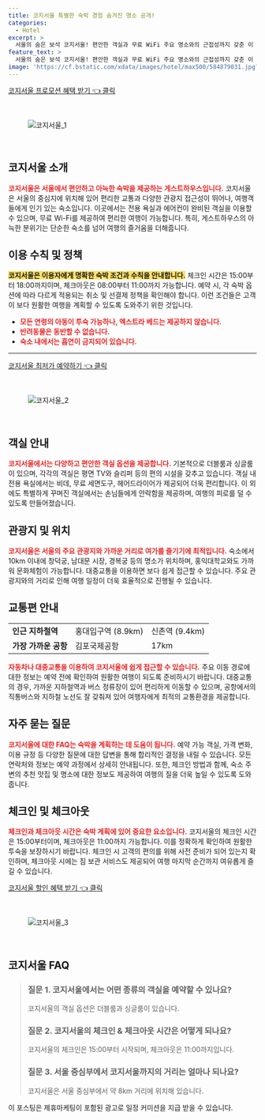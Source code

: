 ```yaml
---
title: 코지서울 특별한 숙박 경험 숨겨진 명소 공개!
categories:
  - Hotel
excerpt: >
  서울의 숨은 보석 코지서울! 편안한 객실과 무료 WiFi 주요 명소와의 근접성까지 갖춘 이 곳에서 특별한 숙박 경험을 누려보세요. 예약은 지금!
feature_text: >
  서울의 숨은 보석 코지서울! 편안한 객실과 무료 WiFi 주요 명소와의 근접성까지 갖춘 이 곳에서 특별한 숙박 경험을 누려보세요. 예약은 지금!
image: 'https://cf.bstatic.com/xdata/images/hotel/max500/584879031.jpg?k=d496e8477def52ea862b86c51ce90032f31a755b6fce6c96cd1fdb5411ed9230&o=&hp=1'
---
```


<p><a class="modoo-button" href="https://tinyurl.com/2yxp73q6" rel="nofollow noopener">코지서울 프로모션 혜택 받기 👈 클릭</a></p><br/>
<figure class="image"><img alt="코지서울_1" src="https://cf.bstatic.com/xdata/images/hotel/max1024x768/584878900.jpg?k=94a3d4f0cc9811f44d773032a7763ad4957314862f3fd137b4dba471098c6b02&amp;o=&amp;hp=1"/></figure><br/>

<h2 id="코지서울_소개">코지서울 소개</h2>
<p><b><span style="color: #ee2323;">코지서울은 서울에서 편안하고 아늑한 숙박을 제공하는 게스트하우스입니다.</span></b> 코지서울은 서울의 중심지에 위치해 있어 편리한 교통과 다양한 관광지 접근성이 뛰어나, 여행객들에게 인기 있는 숙소입니다. 이곳에서는 전용 욕실과 에어컨이 완비된 객실을 이용할 수 있으며, 무료 Wi-Fi를 제공하여 편리한 여행이 가능합니다. 특히, 게스트하우스의 아늑한 분위기는 단순한 숙소를 넘어 여행의 즐거움을 더해줍니다.</p>
<h2 id="이용수칙_및_정책">이용 수칙 및 정책</h2>
<p><b><span style="background-color: #ffe066;">코지서울은 이용자에게 명확한 숙박 조건과 수칙을 안내합니다.</span></b> 체크인 시간은 15:00부터 18:00까지이며, 체크아웃은 08:00부터 11:00까지 가능합니다. 예약 시, 각 숙박 옵션에 따라 다르게 적용되는 취소 및 선결제 정책을 확인해야 합니다. 이런 조건들은 고객이 보다 원활한 여행을 계획할 수 있도록 도와주기 위한 것입니다.</p>
<ul>
<li><b><span style="color: #ee2323;">모든 연령의 아동이 투숙 가능하나, 엑스트라 베드는 제공하지 않습니다.</span></b></li>
<li><b><span style="color: #ee2323;">반려동물은 동반할 수 없습니다.</span></b></li>
<li><b><span style="color: #ee2323;">숙소 내에서는 흡연이 금지되어 있습니다.</span></b></li>
</ul>
<hr/>
<p><a class="modoo-button" href="https://tinyurl.com/2yxp73q6" rel="nofollow noopener">코지서울 최저가 예약하기 👈 클릭</a></p><br/>
<figure class="image"><img alt="코지서울_2" src="https://cf.bstatic.com/xdata/images/hotel/max500/584879031.jpg?k=d496e8477def52ea862b86c51ce90032f31a755b6fce6c96cd1fdb5411ed9230&amp;o=&amp;hp=1"/></figure><br/>
<h2 id="객실_안내">객실 안내</h2>
<p><b><span style="color: #ee2323;">코지서울에서는 다양하고 편안한 객실 옵션을 제공합니다.</span></b> 기본적으로 더블룸과 싱글룸이 있으며, 각각의 객실은 평면 TV와 슬리퍼 등의 편의 시설을 갖추고 있습니다. 객실 내 전용 욕실에서는 비데, 무료 세면도구, 헤어드라이어가 제공되어 더욱 편리합니다. 이 외에도 특별하게 꾸며진 객실에서는 손님들에게 안락함을 제공하며, 여행의 피로를 덜 수 있도록 만들어졌습니다.</p>
<h2 id="관광지_및_위치">관광지 및 위치</h2>
<p><b><span style="color: #ee2323;">코지서울은 서울의 주요 관광지와 가까운 거리로 여가를 즐기기에 최적입니다.</span></b> 숙소에서 10km 이내에 창덕궁, 남대문 시장, 경복궁 등의 명소가 위치하며, 홍익대학교와도 가까워 문화체험이 가능합니다. 대중교통을 이용하면 보다 쉽게 접근할 수 있습니다. 주요 관광지와의 거리로 인해 여행 일정이 더욱 효율적으로 진행될 수 있습니다.</p>
<h2 id="교통편_안내">교통편 안내</h2>
<table>
<tr>
<td><b>인근 지하철역</b></td>
<td>홍대입구역 (8.9km)</td>
<td>신촌역 (9.4km)</td>
</tr>
<tr>
<td><b>가장 가까운 공항</b></td>
<td>김포국제공항</td>
<td>17km</td>
</tr>
</table>
<p><b><span style="color: #ee2323;">자동차나 대중교통을 이용하여 코지서울에 쉽게 접근할 수 있습니다.</span></b> 주요 이동 경로에 대한 정보는 예약 전에 확인하여 원활한 여행이 되도록 준비하시기 바랍니다. 대중교통의 경우, 가까운 지하철역과 버스 정류장이 있어 편리하게 이동할 수 있으며, 공항에서의 직통버스와 지하철 노선도 잘 갖춰져 있어 여행자에게 최적의 교통환경을 제공합니다.</p>
<h2 id="자주_묻는_질문">자주 묻는 질문</h2>
<p><b><span style="color: #ee2323;">코지서울에 대한 FAQ는 숙박을 계획하는 데 도움이 됩니다.</span></b> 예약 가능 객실, 가격 변화, 이용 규정 등 다양한 질문에 대한 답변을 통해 합리적인 결정을 내릴 수 있습니다. 모든 연락처와 정보는 예약 과정에서 상세히 안내됩니다. 또한, 체크인 방법과 함께, 숙소 주변의 추천 맛집 및 명소에 대한 정보도 제공하여 여행의 질을 더욱 높일 수 있도록 도와줍니다.</p>
<h2 id="체크인_체크아웃">체크인 및 체크아웃</h2>
<p><b><span style="color: #ee2323;">체크인과 체크아웃 시간은 숙박 계획에 있어 중요한 요소입니다.</span></b> 코지서울의 체크인 시간은 15:00부터이며, 체크아웃은 11:00까지 가능합니다. 이를 정확하게 확인하여 원활한 투숙을 보장하시기 바랍니다. 체크인 시 고객의 편의를 위해 사전 준비가 되어 있는지 확인하며, 체크아웃 시에는 짐 보관 서비스도 제공되어 여행 마지막 순간까지 여유롭게 즐길 수 있습니다.</p>

<p><a class="modoo-button" href="https://tinyurl.com/2yxp73q6" rel="nofollow noopener">코지서울 할인 혜택 받기 👈 클릭</a></p><br>

<figure class="image"><img src="https://cf.bstatic.com/xdata/images/hotel/max500/584878984.jpg?k=0fc7bc9d76956ba03e470160c0cbb402e1c5057d302d1d500bcc220a175d23a0&o=&hp=1" alt="코지서울_3"></figure><br>
<h2 id="코지서울_FAQ">코지서울 FAQ</h2>
<div itemscope="" itemtype="https://schema.org/FAQPage"> 
<blockquote> 
<div itemscope="" itemprop="mainEntity" itemtype="https://schema.org/Question"> 
<h3 id="질문_1" itemprop="name">질문 1. 코지서울에서는 어떤 종류의 객실을 예약할 수 있나요?</h3> 
<div itemscope="" itemprop="acceptedAnswer" itemtype="https://schema.org/Answer"> 
<span itemprop="text"> 
<p>코지서울의 객실 옵션은 더블룸과 싱글룸이 있습니다.</p> 
</span> 
</div> 
</div> 
<div itemscope="" itemprop="mainEntity" itemtype="https://schema.org/Question"> 
<h3 id="질문_2" itemprop="name">질문 2. 코지서울의 체크인 & 체크아웃 시간은 어떻게 되나요?</h3> 
<div itemscope="" itemprop="acceptedAnswer" itemtype="https://schema.org/Answer"> 
<span itemprop="text"> 
<p>코지서울의 체크인은 15:00부터 시작되며, 체크아웃은 11:00까지입니다.</p> 
</span> 
</div> 
</div> 
<div itemscope="" itemprop="mainEntity" itemtype="https://schema.org/Question"> 
<h3 id="질문_3" itemprop="name">질문 3. 서울 중심부에서 코지서울까지의 거리는 얼마나 되나요?</h3> 
<div itemscope="" itemprop="acceptedAnswer" itemtype="https://schema.org/Answer"> 
<span itemprop="text"> 
<p>코지서울은 서울 중심부에서 약 8km 거리에 위치해 있습니다.</p> 
</span> 
</div> 
</div> 
</blockquote> 
</div><p>이 포스팅은 제휴마케팅이 포함된 광고로 일정 커미션을 지급 받을 수 있습니다.</p>

